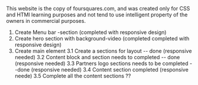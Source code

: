 This website is the copy of foursquares.com, and was created only for CSS and HTMl learning purposes and not tend to use intelligent property of the owners in commercial purposes. 

1. Create Menu bar -section (completed with responsive design)
2. Create hero section with background-video (completed completed with responsive design)
3. Create main element 
    3.1 Create a sections for layout -- done (responsive needed)
    3.2 Content block and section needs to completed -- done (responsive needed)
    3.3 Partners logo sections needs to be completed --done (responsive needed)
    3.4 Content section completed (responsive neede)
    3.5 Complete all the content sections ??
    
    

